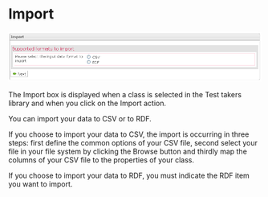 <!--
parent: 'Manage Test Takers'
created_at: '2012-04-12 18:16:20'
updated_at: '2013-03-13 13:55:37'
authors:
    - 'Jérôme Bogaerts'
contributors:
    - 'Sophie Doublet'
tags:
    - 'Manage Test Takers'
-->

Import
======

![](../resources/testtakers-import.png)

The Import box is displayed when a class is selected in the Test takers library and when you click on the Import action.

You can import your data to CSV or to RDF.

If you choose to import your data to CSV, the import is occurring in three steps: first define the common options of your CSV file, second select your file in your file system by clicking the Browse button and thirdly map the columns of your CSV file to the properties of your class.

If you choose to import your data to RDF, you must indicate the RDF item you want to import.


